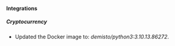 #### Integrations
##### Cryptocurrency
- Updated the Docker image to: *demisto/python3:3.10.13.86272*.
